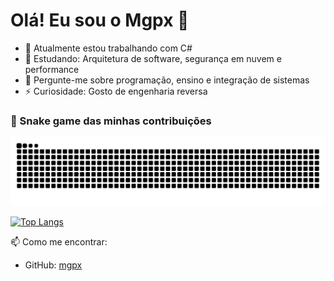 # Olá! Eu sou o Mgpx 👋

- 🔭 Atualmente estou trabalhando com C#
- 🌱 Estudando: Arquitetura de software, segurança em nuvem e performance
- 💬 Pergunte-me sobre programação, ensino e integração de sistemas
- ⚡ Curiosidade: Gosto de engenharia reversa

### 🐍 Snake game das minhas contribuições

![snake animation](https://github.com/mgpx/mgpx/blob/output/github-contribution-grid-snake.svg)


[![Top Langs](https://github-readme-stats.vercel.app/api/top-langs/?username=mgpx&layout=compact)](https://github.com/mgpx)

📫 Como me encontrar:
- GitHub: [mgpx](https://github.com/mgpx)
